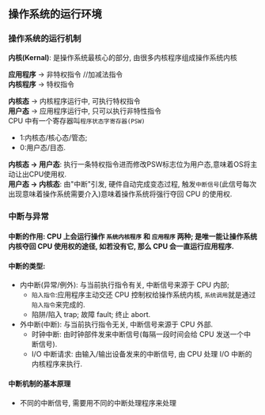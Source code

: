 ## 操作系统的运行环境

### 操作系统的运行机制
__内核(Kernal)__: 是操作系统最核心的部分, 由很多内核程序组成操作系统内核  

__应用程序__ -> 非特权指令 //加减法指令  
__内核程序__ -> 特权指令  

__内核态__ -> 内核程序运行中, 可执行特权指令  
__用户态__ -> 应用程序运行中, 只可以执行非特性指令  
CPU 中有一个寄存器叫`程序状态字寄存器(PSW)`  
* 1:内核态/核心态/管态;   
* 0:用户态/目态.  

__内核态 -> 用户态__: 执行一条特权指令进而修改PSW标志位为用户态,意味着OS将主动让出CPU使用权.  
__用户态 -> 内核态__: 由"中断"引发, 硬件自动完成变态过程, 触发`中断信号`(此信号每次出现意味着操作系统需要介入)意味着操作系统将强行夺回 CPU 的使用权.  

### 中断与异常
#### __中断的作用__: CPU 上会运行操作 `系统内核程序` 和 `应用程序` 两种; 是唯一能让操作系统内核夺回 CPU 使用权的途径, 如若没有它, 那么 CPU 会一直运行应用程序.

#### __中断的类型__: 
* 内中断(异常/例外): 与当前执行指令有关, 中断信号来源于 CPU 内部;
  * `陷入指令`:应用程序主动交还 CPU 控制权给操作系统内核, `系统调用`就是通过`陷入指令`来完成的.
  * 陷阱/陷入 trap; 故障 fault; 终止 abort.
* 外中断(中断): 与当前执行指令无关, 中断信号来源于 CPU 外部.
  * 时钟中断: 由时钟部件发来中断信号(每隔一段时间会给 CPU 发送一个中断信号).
  * I/O 中断请求: 由输入/输出设备发来的中断信号, 由 CPU 处理 I/O 中断的内核程序来执行.

#### __中断机制的基本原理__
* 不同的中断信号, 需要用不同的中断处理程序来处理